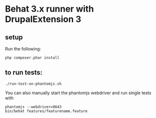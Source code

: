 # Behat 3.x runner with DrupalExtension 3

## setup

Run the following:

```
php composer.phar install
```

## to run tests:

```
./run-test-on-phantomjs.sh
```

You can also manually start the phantomjs webdriver and run single tests with

```
phantomjs --webdriver=8643
bin/behat features/featurename.feature
```

